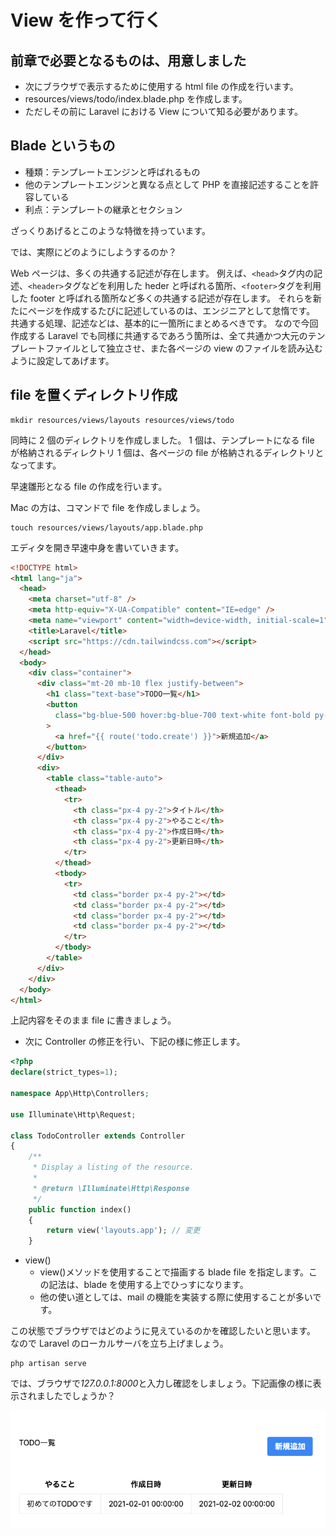 # View を作って行く

## 前章で必要となるものは、用意しました

- 次にブラウザで表示するために使用する html file の作成を行います。
- resources/views/todo/index.blade.php を作成します。
- ただしその前に Laravel における View について知る必要があります。

## Blade というもの

- 種類：テンプレートエンジンと呼ばれるもの
- 他のテンプレートエンジンと異なる点として PHP を直接記述することを許容している
- 利点：テンプレートの継承とセクション

ざっくりあげるとこのような特徴を持っています。

では、実際にどのようにしようするのか？

Web ページは、多くの共通する記述が存在します。
例えば、`<head>`タグ内の記述、`<header>`タグなどを利用した heder と呼ばれる箇所、`<footer>`タグを利用した footer と呼ばれる箇所など多くの共通する記述が存在します。
それらを新たにページを作成するたびに記述しているのは、エンジニアとして怠惰です。
共通する処理、記述などは、基本的に一箇所にまとめるべきです。
なので今回作成する Laravel でも同様に共通するであろう箇所は、全て共通かつ大元のテンプレートファイルとして独立させ、また各ページの view のファイルを読み込むように設定してあげます。

## file を置くディレクトリ作成

```shell
mkdir resources/views/layouts resources/views/todo
```

同時に 2 個のディレクトリを作成しました。
1 個は、テンプレートになる file が格納されるディレクトリ
1 個は、各ページの file が格納されるディレクトリとなってます。

早速雛形となる file の作成を行います。

Mac の方は、コマンドで file を作成しましょう。

```shell
touch resources/views/layouts/app.blade.php
```

エディタを開き早速中身を書いていきます。

```html
<!DOCTYPE html>
<html lang="ja">
  <head>
    <meta charset="utf-8" />
    <meta http-equiv="X-UA-Compatible" content="IE=edge" />
    <meta name="viewport" content="width=device-width, initial-scale=1" />
    <title>Laravel</title>
    <script src="https://cdn.tailwindcss.com"></script>
  </head>
  <body>
    <div class="container">
      <div class="mt-20 mb-10 flex justify-between">
        <h1 class="text-base">TODO一覧</h1>
        <button
          class="bg-blue-500 hover:bg-blue-700 text-white font-bold py-2 px-4 rounded"
        >
          <a href="{{ route('todo.create') }}">新規追加</a>
        </button>
      </div>
      <div>
        <table class="table-auto">
          <thead>
            <tr>
              <th class="px-4 py-2">タイトル</th>
              <th class="px-4 py-2">やること</th>
              <th class="px-4 py-2">作成日時</th>
              <th class="px-4 py-2">更新日時</th>
            </tr>
          </thead>
          <tbody>
            <tr>
              <td class="border px-4 py-2"></td>
              <td class="border px-4 py-2"></td>
              <td class="border px-4 py-2"></td>
              <td class="border px-4 py-2"></td>
            </tr>
          </tbody>
        </table>
      </div>
    </div>
  </body>
</html>
```

上記内容をそのまま file に書きましょう。

- 次に Controller の修正を行い、下記の様に修正します。

```php
<?php
declare(strict_types=1);

namespace App\Http\Controllers;

use Illuminate\Http\Request;

class TodoController extends Controller
{
    /**
     * Display a listing of the resource.
     *
     * @return \Illuminate\Http\Response
     */
    public function index()
    {
        return view('layouts.app'); // 変更
    }
```

- view()
  - view()メソッドを使用することで描画する blade file を指定します。この記法は、blade を使用する上でひっすになります。
  - 他の使い道としては、mail の機能を実装する際に使用することが多いです。

この状態でブラウザではどのように見えているのかを確認したいと思います。
なので Laravel のローカルサーバを立ち上げましょう。

```shell
php artisan serve
```

では、ブラウザで*127.0.0.1:8000*と入力し確認をしましょう。下記画像の様に表示されましたでしょうか？

![イメージ](./../images/2-3_md.png)
